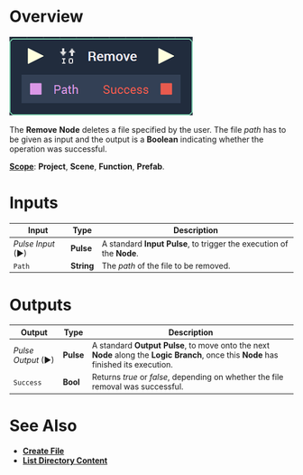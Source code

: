 # Overview

![The Remove Node.](../../.gitbook/assets/node-remove.png)

The **Remove** **Node** deletes a file specified by the user. The file _path_ has to be given as input and the output is a **Boolean** indicating whether the operation was successful.

[**Scope**](../overview.md#scopes): **Project**, **Scene**, **Function**, **Prefab**.

# Inputs

|Input|Type|Description|
|---|---|---|
|*Pulse Input* (►)|**Pulse**|A standard **Input Pulse**, to trigger the execution of the **Node**.|
| `Path` | **String** | The _path_ of the file to be removed. |

# Outputs

|Output|Type|Description|
|---|---|---|
|*Pulse Output* (►)|**Pulse**|A standard **Output Pulse**, to move onto the next **Node** along the **Logic Branch**, once this **Node** has finished its execution.|
| `Success` | **Bool** | Returns _true_ or _false_, depending on whether the file removal was successful. |

# See Also


* [**Create File**](createfile.md)
* [**List Directory Content**](listdirectorycontent.md)



